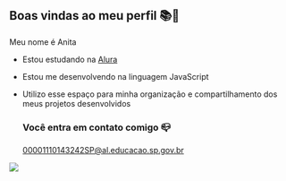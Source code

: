 ## Boas vindas ao meu perfil 📚🤙

Meu nome é Anita

- Estou estudando na [Alura](https://www.alura.com.br) 
- Estou me desenvolvendo na linguagem JavaScript
- Utilizo esse espaço para minha organização e compartilhamento dos meus projetos desenvolvidos

  ### Você entra em contato comigo 📪

  00001110143242SP@al.educacao.sp.gov.br



![](https://media1.tenor.com/m/cbBB0XWknk4AAAAC/agatha-nunes-tzunyn.gif)
